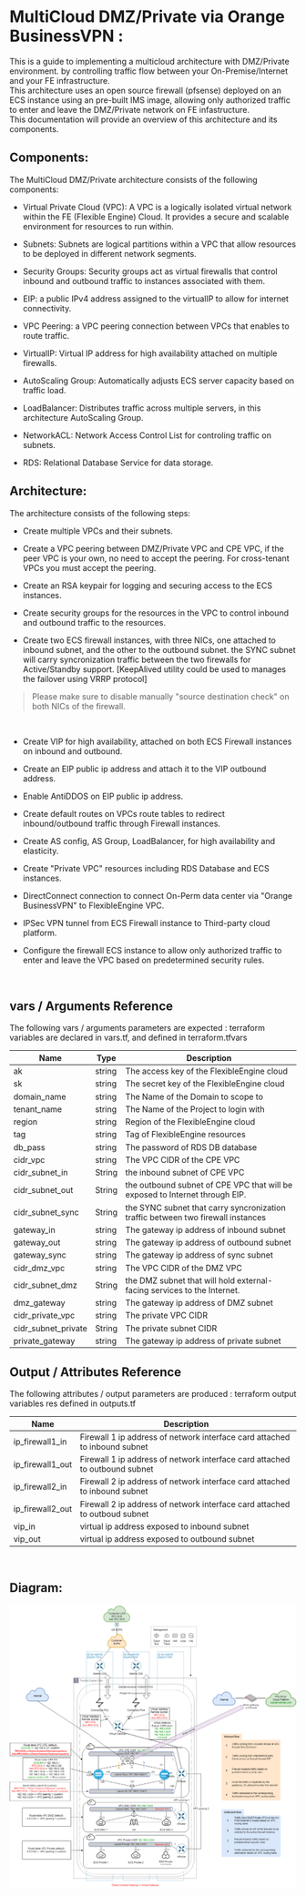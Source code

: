 # MultiCloud DMZ/Private via Orange BusinessVPN :
This is a guide to implementing a multicloud architecture with DMZ/Private environment. by controlling traffic flow between your On-Premise/Internet and your FE infrastructure.
<br/>
This architecture uses an open source firewall (pfsense) deployed on an ECS instance using an pre-built IMS image, allowing only authorized traffic to enter and leave the DMZ/Private network on FE infastructure. 
<br/>
This documentation will provide an overview of this architecture and its components.


## Components:
The MultiCloud DMZ/Private architecture consists of the following components:

- Virtual Private Cloud (VPC): A VPC is a logically isolated virtual network within the FE (Flexible Engine) Cloud. It provides a secure and scalable environment for resources to run within.

- Subnets: Subnets are logical partitions within a VPC that allow resources to be deployed in different network segments.

- Security Groups: Security groups act as virtual firewalls that control inbound and outbound traffic to instances associated with them.

- EIP: a public IPv4 address assigned to the virtualIP to allow for internet connectivity.

- VPC Peering: a VPC peering connection between VPCs that enables to route traffic.

- VirtualIP: Virtual IP address for high availability attached on multiple firewalls.

- AutoScaling Group: Automatically adjusts ECS server capacity based on traffic load.

- LoadBalancer: Distributes traffic across multiple servers, in this architecture AutoScaling Group.

- NetworkACL: Network Access Control List for controling traffic on subnets.

- RDS: Relational Database Service for data storage.


## Architecture:
The architecture consists of the following steps:

- Create multiple VPCs and their subnets.

- Create a VPC peering between DMZ/Private VPC and CPE VPC, if the peer VPC is your own, no need to accept the peering.
For cross-tenant VPCs you must accept the peering.

- Create an RSA keypair for logging and securing access to the ECS instances.

- Create security groups for the resources in the VPC to control inbound and outbound traffic to the resources.

- Create two ECS firewall instances, with three NICs, one attached to inbound subnet, and the other to the outbound subnet. the SYNC subnet will carry syncronization traffic between the two firewalls for Active/Standby support. [KeepAlived utility could be used to manages the failover using VRRP protocol]
> Please make sure to disable manually "source destination check" on both NICs of the firewall.
<br/>

- Create VIP for high availability, attached on both ECS Firewall instances on inbound and outbound.

- Create an EIP public ip address and attach it to the VIP outbound address.

- Enable AntiDDOS on EIP public ip address.

- Create default routes on VPCs route tables to redirect inbound/outbound traffic through Firewall instances.

- Create AS config, AS Group, LoadBalancer, for high availability and elasticity.

- Create "Private VPC" resources including RDS Database and ECS instances.

- DirectConnect connection to connect On-Perm data center via "Orange BusinessVPN" to FlexibleEngine VPC.

- IPSec VPN tunnel from ECS Firewall instance to Third-party cloud platform. 

- Configure the firewall ECS instance to allow only authorized traffic to enter and leave the VPC based on predetermined security rules.
<br/>


## vars / Arguments Reference
The following vars / arguments  parameters are expected : terraform variables are declared in vars.tf, and defined in terraform.tfvars

Name | Type      | Description
-----|-----------|------------
ak | string | The access key of the FlexibleEngine cloud
sk | string | The secret key of the FlexibleEngine cloud
domain_name | string | The Name of the Domain to scope to
tenant_name | string | The Name of the Project to login with
region | string | Region of the FlexibleEngine cloud
tag | string | Tag of FlexibleEngine resources
db_pass | string | The password of RDS DB database
cidr_vpc | string | The VPC CIDR of the CPE VPC
cidr_subnet_in | String | the inbound subnet of CPE VPC
cidr_subnet_out | String | the outbound subnet of CPE VPC that will be exposed to Internet through EIP.
cidr_subnet_sync | String | the SYNC subnet that carry syncronization traffic between two firewall instances
gateway_in | string | The gateway ip address of inbound subnet
gateway_out | string | The gateway ip address of outbound subnet
gateway_sync | string | The gateway ip address of sync subnet
cidr_dmz_vpc | string | The VPC CIDR of the DMZ VPC
cidr_subnet_dmz | String | the DMZ subnet that will hold external-facing services to the Internet.
dmz_gateway | string | The gateway ip address of DMZ subnet
cidr_private_vpc | string | The private VPC CIDR
cidr_subnet_private | String | The private subnet CIDR
private_gateway | string | The gateway ip address of private subnet


## Output / Attributes Reference
The following attributes / output parameters are produced : terraform output variables res defined in outputs.tf

Name | Description
-----|------------
ip_firewall1_in | Firewall 1 ip address of network interface card attached to inbound subnet
ip_firewall1_out | Firewall 1 ip address of network interface card attached to outbound subnet
ip_firewall2_in | Firewall 2 ip address of network interface card attached to inbound subnet
ip_firewall2_out | Firewall 2 ip address of network interface card attached to outboud subnet
vip_in | virtual ip address exposed to inbound subnet
vip_out | virtual ip address exposed to outbound subnet
<br/>

## Diagram:
![Alt text](https://github.com/FlexibleEngineCloud/FE-landingzone/blob/main/docs/designs/bvpn-dmz-private-multicloud.png)
